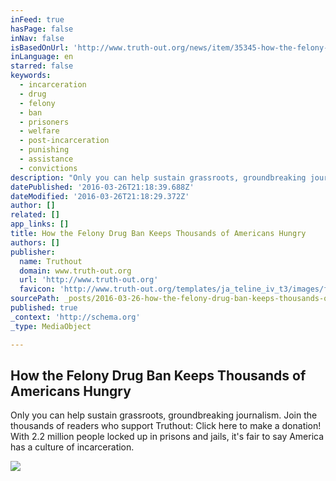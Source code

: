```yaml
---
inFeed: true
hasPage: false
inNav: false
isBasedOnUrl: 'http://www.truth-out.org/news/item/35345-how-the-felony-drug-ban-keeps-thousands-of-americans-hungry'
inLanguage: en
starred: false
keywords:
  - incarceration
  - drug
  - felony
  - ban
  - prisoners
  - welfare
  - post-incarceration
  - punishing
  - assistance
  - convictions
description: "Only you can help sustain grassroots, groundbreaking journalism. Join the thousands of readers who support Truthout: Click here to make a donation! With 2.2 million people locked up in prisons and jails, it's fair to say America has a culture of incarceration."
datePublished: '2016-03-26T21:18:39.688Z'
dateModified: '2016-03-26T21:18:29.372Z'
author: []
related: []
app_links: []
title: How the Felony Drug Ban Keeps Thousands of Americans Hungry
authors: []
publisher:
  name: Truthout
  domain: www.truth-out.org
  url: 'http://www.truth-out.org'
  favicon: 'http://www.truth-out.org/templates/ja_teline_iv_t3/images/favicons/favicon.ico'
sourcePath: _posts/2016-03-26-how-the-felony-drug-ban-keeps-thousands-of-americans-hungry.md
published: true
_context: 'http://schema.org'
_type: MediaObject

---
```

<article style=""><h1>How the Felony Drug Ban Keeps Thousands of Americans Hungry</h1><p>Only you can help sustain grassroots, groundbreaking journalism. Join the thousands of readers who support Truthout: Click here to make a donation! With 2.2 million people locked up in prisons and jails, it's fair to say America has a culture of incarceration.</p><img src="http://www.truth-out.org/images/images_2016_03/2016_0326p_.jpg" /></article>